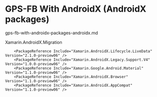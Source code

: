 # GPS-FB With AndroidX (AndroidX packages)

gps-fb-with-androidx-packages-androidx.md

Xamarin.AndroidX.Migration


```
    <PackageReference Include="Xamarin.AndroidX.Lifecycle.LiveData" Version="2.1.0-preview06" />
    <PackageReference Include="Xamarin.AndroidX.Legacy.Support.V4" Version="1.0.0-preview06" />
    <PackageReference Include="Xamarin.Google.Android.Material" Version="1.1.0-preview06" />
    <PackageReference Include="Xamarin.AndroidX.Browser" Version="1.1.0-preview06" />
    <PackageReference Include="Xamarin.AndroidX.AppCompat" Version="1.1.0-preview06" />    
```





